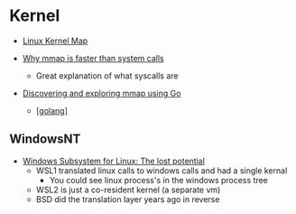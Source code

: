 Kernel
======

* [Linux Kernel Map](https://makelinux.github.io/kernel/map/)

* [Why mmap is faster than system calls](https://sasha-f.medium.com/why-mmap-is-faster-than-system-calls-24718e75ab37)
    * Great explanation of what syscalls are
* [Discovering and exploring mmap using Go](https://brunocalza.me/2021/01/10/discovering-and-exploring-mmap-using-go/)
    * [[golang]]

WindowsNT
---------

* [Windows Subsystem for Linux: The lost potential](https://jmmv.dev/2020/11/wsl-lost-potential.html)
    * WSL1 translated linux calls to windows calls and had a single kernal
        * You could see linux process's in the windows process tree
    * WSL2 is just a co-resident kernel (a separate vm)
    * BSD did the translation layer years ago in reverse

[//begin]: # "Autogenerated link references for markdown compatibility"
[golang]: golang.md "Golang"
[//end]: # "Autogenerated link references"